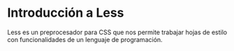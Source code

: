 # Introducción a Less

Less es un preprocesador para CSS que nos permite trabajar hojas de estilo con funcionalidades de un lenguaje de programación.